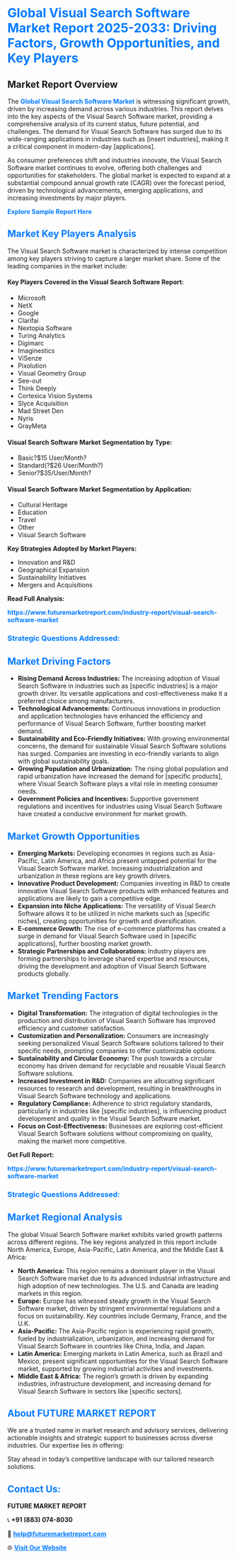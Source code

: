 <h1 style="color: #007BFF;">Global Visual Search Software Market Report 2025-2033: Driving Factors, Growth Opportunities, and Key Players</h1>

<section id="overview">
<h2>Market Report Overview</h2>
<p>The <a href="https://www.futuremarketreport.com/industry-report/visual-search-software-market" style="color: #007BFF; text-decoration: none;"><strong>Global Visual Search Software Market</strong></a> is witnessing significant growth, driven by increasing demand across various industries. This report delves into the key aspects of the Visual Search Software market, providing a comprehensive analysis of its current status, future potential, and challenges. The demand for Visual Search Software has surged due to its wide-ranging applications in industries such as [insert industries], making it a critical component in modern-day [applications].</p>
<p>As consumer preferences shift and industries innovate, the Visual Search Software market continues to evolve, offering both challenges and opportunities for stakeholders. The global market is expected to expand at a substantial compound annual growth rate (CAGR) over the forecast period, driven by technological advancements, emerging applications, and increasing investments by major players.</p>
</section>

<section id="overview">
<p><a href="https://www.futuremarketreport.com/request-sample/reportId=113312" style="color: #007BFF; text-decoration: none;"><strong>Explore Sample Report Here</strong></a></p>
</section>

<section id="key-players">
<h2 style="color: #007BFF;">Market Key Players Analysis</h2>
<p>The Visual Search Software market is characterized by intense competition among key players striving to capture a larger market share. Some of the leading companies in the market include:</p>
<h4>Key Players Covered in the Visual Search Software Report:</h4>
<ul><li>Microsoft</li><li>NetX</li><li>Google</li><li>Clarifai</li><li>Nextopia Software</li><li>Turing Analytics</li><li>Digimarc</li><li>Imaginestics</li><li>ViSenze</li><li>Pixolution</li><li>Visual Geometry Group</li><li>See-out</li><li>Think Deeply</li><li>Cortexica Vision Systems</li><li>Slyce Acquisition</li><li>Mad Street Den</li><li>Nyris</li><li>GrayMeta</li></ul>
<h4>Visual Search Software Market Segmentation by Type:</h4>
<ul><li>Basic?$15 User/Month?</li><li>Standard(?$26 User/Month?)</li><li>Senior?$35/User/Month?</li></ul>

<h4>Visual Search Software Market Segmentation by Application:</h4>
<ul><li>Cultural Heritage</li><li>Education</li><li>Travel</li><li>Other</li><li>Visual Search Software</li></ul>
<p><strong>Key Strategies Adopted by Market Players:</strong></p>
<ul>
<li>Innovation and R&D</li>
<li>Geographical Expansion</li>
<li>Sustainability Initiatives</li>
<li>Mergers and Acquisitions</li>
</ul>
</section>

<section>
<p><strong>Read Full Analysis: </strong></p><a href="https://www.futuremarketreport.com/industry-report/visual-search-software-market" style="color: #007BFF; text-decoration: none;"><strong>https://www.futuremarketreport.com/industry-report/visual-search-software-market</strong></a>
<h3 style="color: #007BFF;">Strategic Questions Addressed:</h3>
</section>

<section id="driving-factors">
<h2 style="color: #007BFF;">Market Driving Factors</h2>
<ul>
<li><strong>Rising Demand Across Industries:</strong> The increasing adoption of Visual Search Software in industries such as [specific industries] is a major growth driver. Its versatile applications and cost-effectiveness make it a preferred choice among manufacturers.</li>
<li><strong>Technological Advancements:</strong> Continuous innovations in production and application technologies have enhanced the efficiency and performance of Visual Search Software, further boosting market demand.</li>
<li><strong>Sustainability and Eco-Friendly Initiatives:</strong> With growing environmental concerns, the demand for sustainable Visual Search Software solutions has surged. Companies are investing in eco-friendly variants to align with global sustainability goals.</li>
<li><strong>Growing Population and Urbanization:</strong> The rising global population and rapid urbanization have increased the demand for [specific products], where Visual Search Software plays a vital role in meeting consumer needs.</li>
<li><strong>Government Policies and Incentives:</strong> Supportive government regulations and incentives for industries using Visual Search Software have created a conducive environment for market growth.</li>
</ul>
</section>

<section id="growth-opportunities">
<h2 style="color: #007BFF;">Market Growth Opportunities</h2>
<ul>
<li><strong>Emerging Markets:</strong> Developing economies in regions such as Asia-Pacific, Latin America, and Africa present untapped potential for the Visual Search Software market. Increasing industrialization and urbanization in these regions are key growth drivers.</li>
<li><strong>Innovative Product Development:</strong> Companies investing in R&D to create innovative Visual Search Software products with enhanced features and applications are likely to gain a competitive edge.</li>
<li><strong>Expansion into Niche Applications:</strong> The versatility of Visual Search Software allows it to be utilized in niche markets such as [specific niches], creating opportunities for growth and diversification.</li>
<li><strong>E-commerce Growth:</strong> The rise of e-commerce platforms has created a surge in demand for Visual Search Software used in [specific applications], further boosting market growth.</li>
<li><strong>Strategic Partnerships and Collaborations:</strong> Industry players are forming partnerships to leverage shared expertise and resources, driving the development and adoption of Visual Search Software products globally.</li>
</ul>
</section>

<section id="trending-factors">
<h2 style="color: #007BFF;">Market Trending Factors</h2>
<ul>
<li><strong>Digital Transformation:</strong> The integration of digital technologies in the production and distribution of Visual Search Software has improved efficiency and customer satisfaction.</li>
<li><strong>Customization and Personalization:</strong> Consumers are increasingly seeking personalized Visual Search Software solutions tailored to their specific needs, prompting companies to offer customizable options.</li>
<li><strong>Sustainability and Circular Economy:</strong> The push towards a circular economy has driven demand for recyclable and reusable Visual Search Software solutions.</li>
<li><strong>Increased Investment in R&D:</strong> Companies are allocating significant resources to research and development, resulting in breakthroughs in Visual Search Software technology and applications.</li>
<li><strong>Regulatory Compliance:</strong> Adherence to strict regulatory standards, particularly in industries like [specific industries], is influencing product development and quality in the Visual Search Software market.</li>
<li><strong>Focus on Cost-Effectiveness:</strong> Businesses are exploring cost-efficient Visual Search Software solutions without compromising on quality, making the market more competitive.</li>
</ul>
</section>

<section>
<p><strong>Get Full Report: </strong></p><a href="https://www.futuremarketreport.com/industry-report/visual-search-software-market" style="color: #007BFF; text-decoration: none;"><strong>https://www.futuremarketreport.com/industry-report/visual-search-software-market</strong></a>
<h3 style="color: #007BFF;">Strategic Questions Addressed:</h3>
</section>


<section id="regional-analysis">
<h2 style="color: #007BFF;">Market Regional Analysis</h2>
<p>The global Visual Search Software market exhibits varied growth patterns across different regions. The key regions analyzed in this report include North America, Europe, Asia-Pacific, Latin America, and the Middle East & Africa:</p>
<ul>
<li><strong>North America:</strong> This region remains a dominant player in the Visual Search Software market due to its advanced industrial infrastructure and high adoption of new technologies. The U.S. and Canada are leading markets in this region.</li>
<li><strong>Europe:</strong> Europe has witnessed steady growth in the Visual Search Software market, driven by stringent environmental regulations and a focus on sustainability. Key countries include Germany, France, and the U.K.</li>
<li><strong>Asia-Pacific:</strong> The Asia-Pacific region is experiencing rapid growth, fueled by industrialization, urbanization, and increasing demand for Visual Search Software in countries like China, India, and Japan.</li>
<li><strong>Latin America:</strong> Emerging markets in Latin America, such as Brazil and Mexico, present significant opportunities for the Visual Search Software market, supported by growing industrial activities and investments.</li>
<li><strong>Middle East & Africa:</strong> The region’s growth is driven by expanding industries, infrastructure development, and increasing demand for Visual Search Software in sectors like [specific sectors].</li>
</ul>
</section>

<footer>
<h2 style="color: #007BFF;">About FUTURE MARKET REPORT</h2>
<p>We are a trusted name in market research and advisory services, delivering actionable insights and strategic support to businesses across diverse industries. Our expertise lies in offering:</p>

<p>Stay ahead in today’s competitive landscape with our tailored research solutions.</p>

<h2 style="color: #007BFF;">Contact Us:</h2>
<p><strong>FUTURE MARKET REPORT</strong></p>
<p>📞 <strong>+91 (883) 074-8030</strong></p>
<p>📧 <strong><a href="mailto:help@futuremarketreport.com" style="color: #007BFF;">help@futuremarketreport.com</a></strong></p>
<p>🌐 <strong><a href="https://www.futuremarketreport.com/" style="color: #007BFF;">Visit Our Website</a></strong></p>
</footer>
